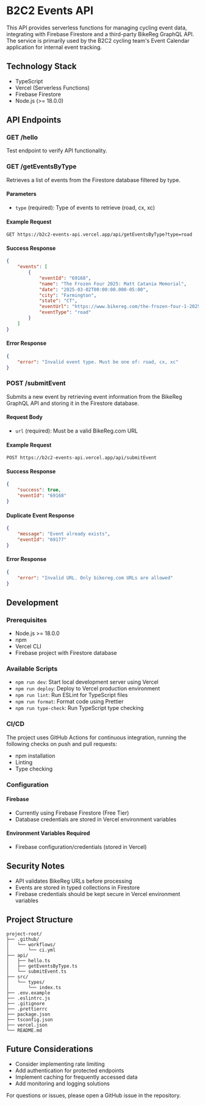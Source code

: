 # B2C2 Events API

This API provides serverless functions for managing cycling event data, integrating with Firebase Firestore and a third-party BikeReg GraphQL API. The service is primarily used by the B2C2 cycling team's Event Calendar application for internal event tracking.

## Technology Stack

- TypeScript
- Vercel (Serverless Functions)
- Firebase Firestore
- Node.js (>= 18.0.0)

## API Endpoints

### GET /hello
Test endpoint to verify API functionality.

### GET /getEventsByType
Retrieves a list of events from the Firestore database filtered by type.

#### Parameters
- `type` (required): Type of events to retrieve (road, cx, xc)

#### Example Request
```http
GET https://b2c2-events-api.vercel.app/api/getEventsByType?type=road
```

#### Success Response
```json
{
    "events": [
        {
            "eventId": "69168",
            "name": "The Frozen Four 2025: Matt Catania Memorial",
            "date": "2025-03-02T00:00:00.000-05:00",
            "city": "Farmington",
            "state": "CT",
            "eventUrl": "https://www.bikereg.com/the-frozen-four-1-2025",
            "eventType": "road"
        }
    ]
}
```

#### Error Response
```json
{
    "error": "Invalid event type. Must be one of: road, cx, xc"
}
```

### POST /submitEvent
Submits a new event by retrieving event information from the BikeReg GraphQL API and storing it in the Firestore database.

#### Request Body
- `url` (required): Must be a valid BikeReg.com URL

#### Example Request
```http
POST https://b2c2-events-api.vercel.app/api/submitEvent
```

#### Success Response
```json
{
    "success": true,
    "eventId": "69168"
}
```

#### Duplicate Event Response
```json
{
    "message": "Event already exists",
    "eventId": "69177"
}
```

#### Error Response
```json
{
    "error": "Invalid URL. Only bikereg.com URLs are allowed"
}
```

## Development

### Prerequisites
- Node.js >= 18.0.0
- npm
- Vercel CLI
- Firebase project with Firestore database

### Available Scripts

- `npm run dev`: Start local development server using Vercel
- `npm run deploy`: Deploy to Vercel production environment
- `npm run lint`: Run ESLint for TypeScript files
- `npm run format`: Format code using Prettier
- `npm run type-check`: Run TypeScript type checking

### CI/CD

The project uses GitHub Actions for continuous integration, running the following checks on push and pull requests:
- npm installation
- Linting
- Type checking

### Configuration

#### Firebase
- Currently using Firebase Firestore (Free Tier)
- Database credentials are stored in Vercel environment variables

#### Environment Variables Required
- Firebase configuration/credentials (stored in Vercel)

## Security Notes

- API validates BikeReg URLs before processing
- Events are stored in typed collections in Firestore
- Firebase credentials should be kept secure in Vercel environment variables

## Project Structure

```
project-root/
├── .github/
│   └── workflows/
│       └── ci.yml
├── api/
│   ├── hello.ts
│   ├── getEventsByType.ts
│   └── submitEvent.ts
├── src/
│   └── types/
│       └── index.ts
├── .env.example
├── .eslintrc.js
├── .gitignore
├── .prettierrc
├── package.json
├── tsconfig.json
├── vercel.json
└── README.md
```

## Future Considerations

- Consider implementing rate limiting
- Add authentication for protected endpoints
- Implement caching for frequently accessed data
- Add monitoring and logging solutions

For questions or issues, please open a GitHub issue in the repository.
